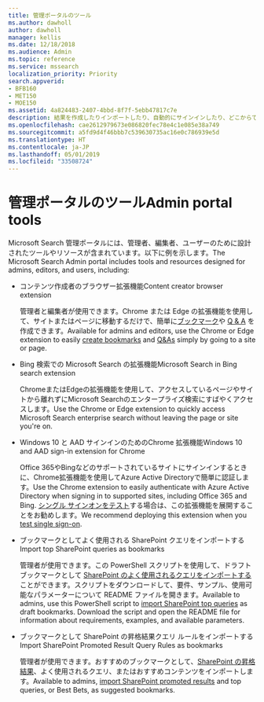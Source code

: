 ```yaml
---
title: 管理ポータルのツール
ms.author: dawholl
author: dawholl
manager: kellis
ms.date: 12/18/2018
ms.audience: Admin
ms.topic: reference
ms.service: mssearch
localization_priority: Priority
search.appverid:
- BFB160
- MET150
- MOE150
ms.assetid: 4a824483-2407-4bbd-8f7f-5ebb47817c7e
description: 結果を作成したりインポートしたり、自動的にサインインしたり、どこからでも検索したりできるようにする Microsoft Search ツールの概要
ms.openlocfilehash: cae2612979673e086820fec78e4c1e085e38a749
ms.sourcegitcommit: a5fd9d4f46bbb7c539630735ac16e0c786939e5d
ms.translationtype: HT
ms.contentlocale: ja-JP
ms.lasthandoff: 05/01/2019
ms.locfileid: "33508724"
---
```

# <a name="admin-portal-tools"></a><span data-ttu-id="c6069-103">管理ポータルのツール</span><span class="sxs-lookup"><span data-stu-id="c6069-103">Admin portal tools</span></span>

<span data-ttu-id="c6069-104">Microsoft Search 管理ポータルには、管理者、編集者、ユーザーのために設計されたツールやリソースが含まれています。以下に例を示します。</span><span class="sxs-lookup"><span data-stu-id="c6069-104">The Microsoft Search Admin portal includes tools and resources designed for admins, editors, and users, including:</span></span>
  
- <span data-ttu-id="c6069-105">コンテンツ作成者のブラウザー拡張機能</span><span class="sxs-lookup"><span data-stu-id="c6069-105">Content creator browser extension</span></span>
    
    <span data-ttu-id="c6069-106">管理者と編集者が使用できます。Chrome または Edge の拡張機能を使用して、サイトまたはページに移動するだけで、簡単に[ブックマーク](create-bookmarks.md)や [Q & A](create-qas.md) を作成できます。</span><span class="sxs-lookup"><span data-stu-id="c6069-106">Available for admins and editors, use the Chrome or Edge extension to easily [create bookmarks](create-bookmarks.md) and [Q&As](create-qas.md) simply by going to a site or page.</span></span> 
    
- <span data-ttu-id="c6069-107">Bing 検索での Microsoft Search の拡張機能</span><span class="sxs-lookup"><span data-stu-id="c6069-107">Microsoft Search in Bing search extension</span></span>
    
    <span data-ttu-id="c6069-108">ChromeまたはEdgeの拡張機能を使用して、アクセスしているページやサイトから離れずにMicrosoft Searchのエンタープライズ検索にすばやくアクセスします。</span><span class="sxs-lookup"><span data-stu-id="c6069-108">Use the Chrome or Edge extension to quickly access Microsoft Search enterprise search without leaving the page or site you're on.</span></span>
    
- <span data-ttu-id="c6069-109">Windows 10 と AAD サインインのためのChrome 拡張機能</span><span class="sxs-lookup"><span data-stu-id="c6069-109">Windows 10 and AAD sign-in extension for Chrome</span></span>
    
    <span data-ttu-id="c6069-110">Office 365やBingなどのサポートされているサイトにサインインするときに、Chrome拡張機能を使用してAzure Active Directoryで簡単に認証します。</span><span class="sxs-lookup"><span data-stu-id="c6069-110">Use the Chrome extension to easily authenticate with Azure Active Directory when signing in to supported sites, including Office 365 and Bing.</span></span> <span data-ttu-id="c6069-111">[シングル サインオンをテスト](test-single-sign-on.md)する場合は、この拡張機能を展開することをお勧めします。</span><span class="sxs-lookup"><span data-stu-id="c6069-111">We recommend deploying this extension when you [test single sign-on](test-single-sign-on.md).</span></span>
    
- <span data-ttu-id="c6069-112">ブックマークとしてよく使用される SharePoint クエリをインポートする</span><span class="sxs-lookup"><span data-stu-id="c6069-112">Import top SharePoint queries as bookmarks</span></span>
    
    <span data-ttu-id="c6069-p102">管理者が使用できます。この PowerShell スクリプトを使用して、ドラフト ブックマークとして [SharePoint のよく使用されるクエリをインポートする](import-sharepoint-promoted-results-and-top-queries.md)ことができます。スクリプトをダウンロードして、要件、サンプル、使用可能なパラメーターについて README ファイルを開きます。</span><span class="sxs-lookup"><span data-stu-id="c6069-p102">Available to admins, use this PowerShell script to [import SharePoint top queries](import-sharepoint-promoted-results-and-top-queries.md) as draft bookmarks. Download the script and open the README file for information about requirements, examples, and available parameters.</span></span> 
    
- <span data-ttu-id="c6069-115">ブックマークとして SharePoint の昇格結果クエリ ルールをインポートする</span><span class="sxs-lookup"><span data-stu-id="c6069-115">Import SharePoint Promoted Result Query Rules as bookmarks</span></span>
    
    <span data-ttu-id="c6069-116">管理者が使用できます。おすすめのブックマークとして、[SharePoint の昇格結果](import-sharepoint-promoted-results-and-top-queries.md)、よく使用されるクエリ、またはおすすめコンテンツをインポートします。</span><span class="sxs-lookup"><span data-stu-id="c6069-116">Available to admins, [import SharePoint promoted results](import-sharepoint-promoted-results-and-top-queries.md) and top queries, or Best Bets, as suggested bookmarks.</span></span> 

  

